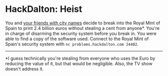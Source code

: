 # HackDalton: Heist

You and [your friends with city names](https://en.wikipedia.org/wiki/Money_Heist) decide to break into the Royal Mint of Spain to print 2.4 billion euros without stealing a cent from anyone*. You're in charge of disarming the security system before you break in. You were able to find a copy of the software used. Connect to the Royal Mint of Spain's security system with `nc problems.hackdalton.com 24482`.


---
\*I guess technically you're stealing from everyone who uses the Euro by reducing the value of it, but that would be negligible. Also, the TV show doesn't address it.